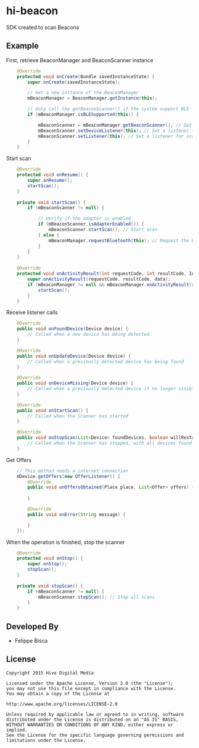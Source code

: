 hi-beacon
=======

SDK created to scan Beacons


Example
--------
First, retrieve BeaconManager and BeaconScanner instance
```java
	@Override
    protected void onCreate(Bundle savedInstanceState) {
        super.onCreate(savedInstanceState);

        // Get a new instance of the BeaconManager
        mBeaconManager = BeaconManager.getInstance(this);

        // Only call the getBeaconScanner() if the system support BLE
        if (mBeaconManager.isBLESupported(this)) {

            mBeaconScanner = mBeaconManager.getBeaconScanner(); // Get the preferable system BLE Scanner
            mBeaconScanner.setDeviceListener(this); // Set a listener for devices interactions
            mBeaconScanner.setListener(this); // Set a listener for scanner status
        }
    }
```

Start scan
```java
	@Override
    protected void onResume() {
        super.onResume();
        startScan();
    }
	
	private void startScan() {
        if (mBeaconScanner != null) {

            // Verify if the adapter is enabled
            if (mBeaconScanner.isAdapterEnabled()) {
                mBeaconScanner.startScan(); // Start scan
            } else {
                mBeaconManager.requestBluetooth(this); // Request the bluetooth
            }
        }
    }
	
	@Override
    protected void onActivityResult(int requestCode, int resultCode, Intent data) {
        super.onActivityResult(requestCode, resultCode, data);
        if (mBeaconManager != null && mBeaconManager.onActivityResult(requestCode, resultCode, data)) {
            startScan();
        }
    }
```

Receive listener calls
```java
	@Override
    public void onFoundDevice(Device device) {
		// Called when a new device has being detected
    }

    @Override
    public void onUpdateDevice(Device device) {
		// Called when a previously detected device has being found
    }

    @Override
    public void onDeviceMissing(Device device) {
		// Called when a previously detected device it no longer visible
    }

    @Override
    public void onStartScan() {
		// Called when the Scanner has started
    }

    @Override
    public void onStopScan(List<Device> foundDevices, boolean willRestart) {
		// Called when the Scanner has stopped, with all devices found
    }
```

Get Offers
```java
	// This method needs a internet connection
	mDevice.getOffers(new OfferListener() {
		@Override
		public void onOffersObtained(Place place, List<Offer> offers) {
			
		}

		@Override
		public void onError(String message) {

		}
	});
```

When the operation is finished, stop the scanner
```java
	@Override
    protected void onStop() {
        super.onStop();
        stopScan();
    }
	
	private void stopScan() {
        if (mBeaconScanner != null) {
            mBeaconScanner.stopScan(); // Stop all scans
        }
    }
```

Developed By
------------
* Felippe Bisca

License
-------

    Copyright 2015 Hive Digital Media
    
    Licensed under the Apache License, Version 2.0 (the "License");
    you may not use this file except in compliance with the License.
    You may obtain a copy of the License at
    
    http://www.apache.org/licenses/LICENSE-2.0
    
    Unless required by applicable law or agreed to in writing, software
    distributed under the License is distributed on an "AS IS" BASIS,
    WITHOUT WARRANTIES OR CONDITIONS OF ANY KIND, either express or implied.
    See the License for the specific language governing permissions and
    limitations under the License.